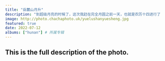 ```yaml
---
title: "岳麓山月升"
description: "到超级月亮的时候了，这次我赶在完全月圆之前一天，也就是农历十四进行了拍摄。这样可以得到一个太阳还没落下，月亮就已升起的画面。由于东边有云，导致刚升起的月亮基本看不到，也不会有多少路人会注意到。后期处理的时候发现亮度对比度低，导致按亮度叠加效果欠佳，于是想到了时间切片的搞法，效果不错."
image: http://photo.chachaphoto.uk/yuelushanyuesheng.jpg
featured: true
date: 2022-07-12
albums: ["hunan"] # 所属专辑
---
```


## This is the full description of the photo.
